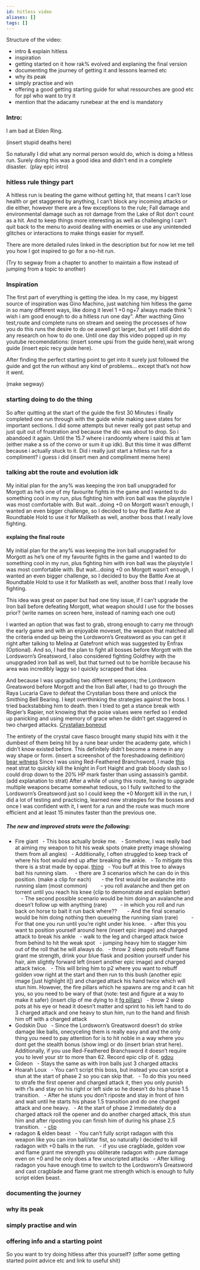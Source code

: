 ```yaml
---
id: hitless video
aliases: []
tags: []
---
```


Structure of the video:
- intro & explain hitless
- inspiration
- getting started on it how rak% evolved and explaning the final version
- documenting the journey of getting it and lessons learned etc
- why its peak
- simply practise and win
- offering a good getting starting guide for what ressourches are good etc for ppl who want to try it 
- mention that the adacamy runebear at the end is mandatory

### Intro:

I am bad at Elden Ring.

(insert stupid deaths here)

So naturally I did what any normal person would do, which is doing a hitless run. Surely doing this was a good idea and didn't end in a complete disaster. 
(play epic intro)
### hitless rule thingy part

A hitless run is beating the game without getting hit, that means I can’t lose health or get staggered by anything, I can’t block any incoming attacks or die either, however there are a few exceptions to the rule; Fall damage and environmental damage such as rot damage from the Lake of Rot don’t count as a hit. And to keep things more interesting as well as challenging I can’t quit back to the menu to avoid dealing with enemies or use any unintended glitches or interactions to make things easier for myself.

There are more detailed rules linked in the description but for now let me tell you how I got inspired to go for a no-hit run.

(Try to segway from a chapter to another to maintain a flow instead of jumping from a topic to another)

### Inspiration

The first part of everything is getting the idea. In my case, my biggest source of inspiration was Gino Machino, just watching him hitless the game in so many different ways, like doing it level 1 +0 ng+7 always made think "i wish i am good enough to do a hitless run one day". After wacthing Gino test,route and complete runs on stream and seeing the processes of how you do this runs the desire to do oe aswell got larger, but yet I still didnt do any research on how to do one.
Until one day this video popped up in my youtube recomendations: (insert some upsi from the guide here),wait wrong guide (insert epic recy guide here).

After finding the perfect starting point to get into it surely just followed the guide and got the run without any kind of problems... except that’s not how it went.

(make segway)

### starting doing to do the thing

So after quitting at the start of the guide the first 30 Minutes i finally completed one run through with the guide while making save states for important sections. I did some attempts but never really got past setup and just quit out of frustration and because the dlc was about to drop. So i abandoed it again. 
Until the 15.7 where i randoomly where i said this at 1am (either make a ss of the convo or sum it up idk). But this time it was differnt because i actually stuck to it. Did i really just start a hitless run for a compliment? i guess i did (insert men and compliment meme here)

### talking abt the route and evolution idk

My initial plan for the any% was keeping the iron ball unupgraded for Morgott as he’s one of my favourite fights in the game and I wanted to do something cool in my run, plus fighting him with iron ball was the playstyle I was most comfortable with. 
But wait…doing +0 on Morgott wasn’t enough, I wanted an even bigger challenge, so I decided to buy the Battle Axe at Roundtable Hold to use it for Maliketh as well, another boss that I really love fighting.

#### explaing the final route

My initial plan for the any% was keeping the iron ball unupgraded for Morgott as he’s one of my favourite fights in the game and I wanted to do something cool in my run, plus fighting him with iron ball was the playstyle I was most comfortable with. 
But wait…doing +0 on Morgott wasn’t enough, I wanted an even bigger challenge, so I decided to buy the Battle Axe at Roundtable Hold to use it for Maliketh as well, another boss that I really love fighting.

This idea was great on paper but had one tiny issue, if I can’t upgrade the Iron ball before defeating Morgott, what weapon should I use for the bosses prior? 
(write names on screen here, instead of naming each one out)

I wanted an option that was fast to grab, strong enough to carry me through the early game and with an enjoyable moveset, the weapon that matched all the criteria ended up being the Lordsworn’s Greatsword as you can get it right after talking to Melina at Gatefront which was suggested by Enfrax (Optional).
And so, I had the plan to fight all bosses before Morgott with the Lordsworn’s Greatsword, I also considered fighting Goldfrey with the unupgraded iron ball as well, but that turned out to be horrible because his area was incredibly laggy so I quickly scrapped that idea.

And because I was upgrading two different weapons; the Lordsworn Greatsword before Morgott and the Iron Ball after, I had to go through the Raya Lucaria Cave to defeat the Crystalian boss there and unlock the Smithing Bell Bearing. I kept overthinking the strategies against the boss. I tried backstabbing him to death. then I tried to get a stance break with Rogier’s Rapier, not knowing that the poise values were nerfed so I ended up panicking and using memory of grace when he didn’t get staggered in two charged attacks. [Crystalian boneout](https://www.youtube.com/clip/Ugkxbub1ayZT22DFeFd0OrjHw9yC9T5V3qRx)

The entirety of the crystal cave fiasco brought many stupid hits with it the dumbest of them being hit by a rune bear under the academy gate, which I didn’t know existed before.
This definitely didn’t become a meme in any way shape or form. (insert a screenshot of the foreshadowing definition) [bear witness](https://clips.twitch.tv/PuzzledArtsyTapir4Head-hkQCleieXHyt0rPH) 
Since I was using Red-Feathered Branchsword, I made [this](https://youtube.com/clip/UgkxiUe4_ZtuptiUHa_1Sag3l8Vj40BcxMRn) neat strat to quickly kill the knight in Fort Haight and grab bloody slash so I could drop down to the 20% HP mark faster than using assassin’s gambit. (add explanation to strat)
After a while of using this route, having to upgrade multiple weapons became somewhat tedious, so I fully switched to the Lordsworn’s Greatsword just so I could keep the +0 Morgott kill in the run, I did a lot of testing and practicing, learned new strategies for the bosses and once I was confident with it, I went for a run and the route was much more efficient and at least 15 minutes faster than the previous one.

##### The new and improved strats were the following:
- Fire giant
  - This boss actually broke me.
  - Somehow, I was really bad at aiming my weapon to hit his weak spots (make pretty image showing them from all angles)
  - Additionally, I often struggled to keep track of where his foot would end up after breaking the ankle.
  - To mitigate this there is a strat made by oppai. [thing](https://discord.com/channels/493839512892342292/905828840578895922/1277589392956981369)
  - You buff at this tree to always bait his running slam. 
    - there are 3 scenarios which he can do in this position. (make a clip for each)
      - the first would be avalanche into running slam (most common)
        - you roll avalanche and then get on torrent until you reach his knee (clip to demonstrate and explain better)
      -  The second possible scenario would be him doing an avalanche and doesn’t follow up with anything (rare)
        - in which you roll and run back on horse to bait it run back where??
      - And the final scenario would be him doing nothing then queueing the running slam (rare)
        - For that one you run until you’re right under his knee.
  - after this you want to position yourself around here (insert epic image) and charged attack to break his ankle
  - walk to the leg and charged attack twice from behind to hit the weak spot 
  - jumping heavy him to stagger him out of the roll that he will always do.
  - throw 2 sleep pots rebuff flame grant me strength, drink your blue flask and position yourself under his hair, aim slightly forward left (insert another epic image) and charged attack twice. 
  - This will bring him to p2 where you want to rebuff golden vow right at the start and then run to this bush (another epic image [just highlight it]) and charged attack his hand twice which will stun him. However, the fire pillars which he spawns are rng and it can hit you, so you need to be wary of that (note: test and figure at a way to make it safer) (insert clip of me dying to it [fg pillars](https://www.youtube.com/clip/UgkxtTQnCmQa5-H-k2Q0lkP2qtnomKjn2otp)) 
  - throw 2 sleep pots at his eye or head it doesn’t matter and sprint to his left hand to do 3 charged attack and one heavy to stun him, run to the hand and finish him off with a charged attack
- Godskin Duo
  - Since the Lordsworn’s Greatsword doesn’t do strike damage like balls, onecyceling them is really easy and and the only thing you need to pay attention for is to hit noble in a way where you dont get the stealth bonus (show img) or do (insert brian strat here). Additionally, if you use Red-Feathered Branchsword it doesn’t require you to level your str to more than 62. Record epic clip of it. [gdou](https://youtube.com/clip/Ugkx9Su8dPFsaIv8jzEl-uEwKOP-WOI5iB_w?si=e5g7MGQ9zpUv9rw5)
- Gideon
  - Stays the same as with Iron balls just 3 charged attacks
- Hoarah Loux
  - You can’t script this boss, but instead you can script a stun at the start of phase 2 so you can skip that.
  - To do this you need to strafe the first opener and charged attack it, then you only punish with r1s and stay on his right or left side so he doesn’t do his phase 1.5 transition. 
  - After he stuns you don’t riposte and stay in front of him and wait until he starts his phase 1.5 transition and do one charged attack and one heavy.
  - At the start of phase 2 immediately do a charged attack roll the opener and do another charged attack, this stun him and after riposting you can finish him of during his phase 2.5 transition.
  - [clip](https://youtube.com/clip/UgkxDVfIZCjPDH2OFkIvacscc6lzUxhhNV5u?si=CtKR04bM7OPHN9UK)
- radagon & elden beast
  - You can’t fully script radagon with this weapon like you can iron ball/star fist, so naturally I decided to kill radagon with +0 balls in the run.
  - if you use cragblade, golden vow and flame grant me strength you obliterate radagon with pure damage even on +0 and he only does a few unscripted attacks
  - After killing radagon you have enough time to switch to the Lordsworn’s Greatsword and cast cragblade and flame grant me strength which is enough to fully script elden beast.

### documenting the journey 

### why its peak

### simply practise and win

### offering info and a starting point

So you want to try doing hitless after this yourself? 
(offer some getting started point advice etc and link to useful shit)

